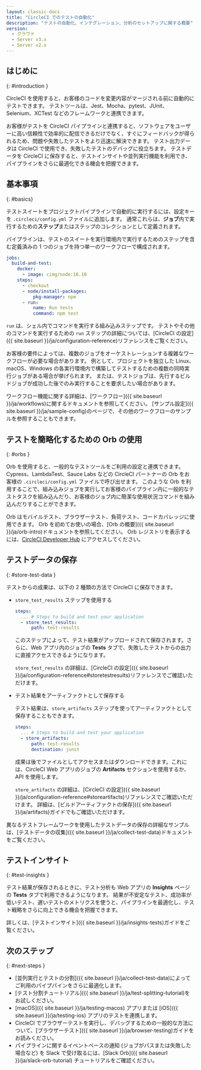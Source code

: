 ```yaml
---
layout: classic-docs
title: "CircleCI でのテストの自動化"
description: "テストの自動化、インテグレーション、分析のセットアップに関する概要"
version:
  - クラウド
  - Server v3.x
  - Server v2.x
---
```


## はじめに
{: #introduction }

CircleCI を使用すると、お客様のコードを変更内容がマージされる前に自動的にテストできます。 テストツールは、Jest、Mocha、pytest、JUnit、Selenium、XCTest などのフレームワークと連携できます。

お客様がテストを CircleCI パイプラインと連携すると、ソフトウェアをユーザーに高い信頼性で効率的に配信できるだけでなく、すぐにフィードバックが得られるため、問題や失敗したテストをより迅速に解決できます。 テスト出力データは CircleCI で使用でき、失敗したテストのデバッグに役立ちます。 テストデータを CircleCI に保存すると、テストインサイトや並列実行機能を利用でき、パイプラインをさらに最適化できる機会を把握できます。

## 基本事項
{: #basics}

テストスイートをプロジェクトパイプラインで自動的に実行するには、設定キーを `.circleci/config.yml` ファイルに追加します。 通常これらは、**ジョブ**内で実行するための**ステップ**またはステップのコレクションとして定義されます。

パイプラインは、テストのスイートを実行環境内で実行するためのステップを含む定義済みの 1 つのジョブを持つ単一のワークフローで構成されます。

```yaml
jobs:
  build-and-test:
    docker:
      - image: cimg/node:16.10
    steps:
      - checkout
      - node/install-packages:
          pkg-manager: npm
      - run:
          name: Run tests
          command: npm test
```

`run` は、シェル内でコマンドを実行する組み込みステップです。 テストやその他のコマンドを実行するための `run` ステップの詳細については、[CircleCI の設定]({{ site.baseurl }}/ja/configuration-reference)リファレンスをご覧ください。

お客様の要件によっては、複数のジョブをオーケストレーションする複雑なワークフローが必要な場合があります。 例として、プロジェクトを独立した Linux、macOS、Windows の各実行環境内で構築してテストするための複数の同時実行ジョブがある場合が挙げられます。 または、テストジョブは、先行するビルドジョブが成功した後でのみ実行することを要求したい場合があります。

ワークフロー機能に関する詳細は、[ワークフロー]({{ site.baseurl }}/ja/workflows)に関するドキュメントを参照してください。 [サンプル設定]({{ site.baseurl }}/ja/sample-config)のページで、その他のワークフローのサンプルを参照することもできます。

## テストを簡略化するための Orb の使用
{: #orbs }

Orb を使用すると、一般的なテストツールをご利用の設定と連携できます。 Cypress、LambdaTest、Sauce Labs などの CircleCI パートナーの Orb をお客様の `.circleci/config.yml` ファイルで呼び出せます。 このような Orb を利用することで、組み込みジョブを実行してお客様のパイプライン内に一般的なテストタスクを組み込んだり、お客様のジョブ内に簡潔な使用状況コマンドを組み込んだりすることができます。

Orb はモバイルテスト、ブラウザーテスト、負荷テスト、コードカバレッジに使用できます。 Orb を初めてお使いの場合、[Orb の概要]({{ site.baseurl }}/ja/orb-intro)ドキュメントを参照してください。 Orb レジストリを表示するには、[CircleCI Developer Hub](https://circleci.com/developer/ja/orbs?query=&category=Testing) にアクセスしてください。

## テストデータの保存
{: #store-test-data }

テストからの成果は、以下の 2 種類の方法で CircleCI に保存できます。

  * `store_test_results` ステップを使用する

    ```yaml
    steps:
      ... # Steps to build and test your application
      - store_test_results:
          path: test-results
    ```

    このステップによって、テスト結果がアップロードされて保存されます。さらに、Web アプリ内のジョブの **Tests** タブで、失敗したテストからの出力に直接アクセスできるようになります。

    `store_test_results` の詳細は、[CircleCI の設定]({{ site.baseurl }}/ja/configuration-reference#storetestresults)リファレンスでご確認いただけます。

  * テスト結果をアーティファクトとして保存する

    テスト結果は、`store_artifacts` ステップを使ってアーティファクトとして保存することもできます。

    ```yaml
    steps:
      ... # Steps to build and test your application
      - store_artifacts:
          path: test-results
          destination: junit
    ```

    成果は後でファイルとしてアクセスまたはダウンロードできます。これには、CircleCI Web アプリのジョブの **Artifacts** セクションを使用するか、API を使用します。

    `store_artifacts` の詳細は、[CircleCI の設定]({{ site.baseurl }}/ja/configuration-reference#storeartifacts)リファレンスでご確認いただけます。 詳細は、[ビルドアーティファクトの保存]({{ site.baseurl }}/ja/artifacts)ガイドでもご確認いただけます。

異なるテストフレームワークを使用したテストデータの保存の詳細なサンプルは、[テストデータの収集]({{ site.baseurl }}/ja/collect-test-data)ドキュメントをご覧ください。

## テストインサイト
{: #test-insights }

テスト結果が保存されるときに、テスト分析も Web アプリの **Insights** ページの **Tests** タブで利用できるようになります。 結果が不安定なテスト、成功率が低いテスト、遅いテストのメトリクスを使うと、パイプラインを最適化し、テスト戦略をさらに向上できる機会を把握できます。

詳しくは、[テストインサイト]({{ site.baseurl }}/ja/insights-tests)ガイドをご覧ください。

## 次のステップ
{: #next-steps }

* [並列実行とテストの分割]({{ site.baseurl }}/ja/collect-test-data)によってご利用のパイプパインをさらに最適化します。
* [テスト分割チュートリアル]({{ site.baseurl }}/ja/test-splitting-tutorial)をお試しください。
* [macOS]({{ site.baseurl }}/ja/testing-macos) アプリまたは [iOS]({{ site.baseurl }}/ja/testing-ios) アプリのテストを連携します。
* CircleCI でブラウザーテストを実行し、デバッグするための一般的な方法について、[ブラウザーテスト]({{ site.baseurl }}/ja/browser-testing)ガイドをお読みください。
* パイプラインに関するイベントベースの通知 (ジョブがパスまたは失敗した場合など) を Slack で受け取るには、[Slack Orb]({{ site.baseurl }}/ja/slack-orb-tutorial) チュートリアルをご確認ください。

